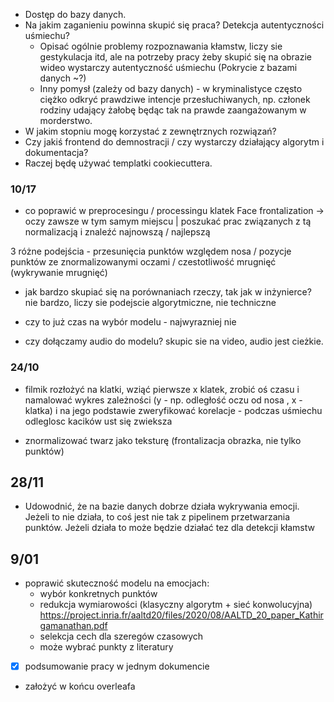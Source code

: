 - Dostęp do bazy danych.
- Na jakim zaganieniu powinna skupić się praca? Detekcja autentyczności uśmiechu?
    - Opisać ogólnie problemy rozpoznawania kłamstw, liczy sie gestykulacja itd, ale na potrzeby pracy
    żeby skupić się na obrazie wideo wystarczy autentyczność uśmiechu (Pokrycie z bazami danych ~?)
    - Inny pomysł (zależy od bazy danych) - w kryminalistyce często ciężko odkryć prawdziwe intencje przesłuchiwanych, np. członek rodziny udający żałobę będąc tak na prawde zaangażowanym w morderstwo.
- W jakim stopniu mogę korzystać z zewnętrznych rozwiązań?
- Czy jakiś frontend do demnostracji / czy wystarczy działający algorytm i dokumentacja?
- Raczej będę używać templatki cookiecuttera.


### 10/17

- co poprawić w preprocesingu / processingu klatek
Face frontalization -> oczy zawsze w tym samym miejscu | poszukać prac związanych z tą normalizacją i znaleźć najnowszą / najlepszą

3 różne podejścia - przesunięcia punktów względem nosa / pozycje punktów ze znormalizowanymi oczami / czestotliwość mrugnięć (wykrywanie mrugnięć)

- jak bardzo skupiać się na porównaniach rzeczy, tak jak w inżynierce?
nie bardzo, liczy sie podejscie algorytmiczne, nie techniczne

- czy to już czas na wybór modelu - najwyrazniej nie

- czy dołączamy audio do modelu?
skupic sie na video, audio jest cieżkie.

### 24/10

- filmik rozłożyć na klatki, wziąć pierwsze x klatek, zrobić oś czasu i namalować wykres zależności (y - np. odległość oczu od nosa , x -klatka)
i na jego podstawie zweryfikować korelacje - podczas uśmiechu odleglosc kacików ust się zwieksza

- znormalizować twarz jako teksturę (frontalizacja obrazka, nie tylko punktów)


## 28/11
- Udowodnić, że na bazie danych dobrze działa wykrywania emocji. Jeżeli to nie działa, to coś jest nie tak z pipelinem przetwarzania punktów. Jeżeli działa to może 
  będzie działać tez dla detekcji kłamstw


## 9/01
- poprawić skuteczność modelu na emocjach:
  - wybór konkretnych punktów
  - redukcja wymiarowości (klasyczny algorytm + sieć konwolucyjna) https://project.inria.fr/aaltd20/files/2020/08/AALTD_20_paper_Kathirgamanathan.pdf
  - selekcja cech dla szeregów czasowych
  - może wybrać punkty z literatury

- [x] podsumowanie pracy w jednym dokumencie
- założyć w końcu overleafa